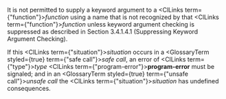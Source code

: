 



It is not permitted to supply a keyword argument to a <ClLinks  term={"function"}><i>function</i></ClLinks> using a name that is not recognized by that <ClLinks  term={"function"}><i>function</i></ClLinks> unless keyword argument checking is suppressed as described in Section 3.4.1.4.1 (Suppressing Keyword Argument Checking). 



If this <ClLinks  term={"situation"}><i>situation</i></ClLinks> occurs in a <GlossaryTerm styled={true} term={"safe call"}><i>safe call</i></GlossaryTerm>, an error of <ClLinks  term={"type"}><i>type</i></ClLinks> <ClLinks  term={"program-error"}><b>program-error</b></ClLinks> must be signaled; and in an <GlossaryTerm styled={true} term={"unsafe call"}><i>unsafe call</i></GlossaryTerm> the <ClLinks  term={"situation"}><i>situation</i></ClLinks> has undefined consequences.  







